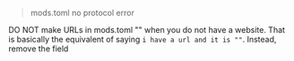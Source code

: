 > mods.toml no protocol error

DO NOT make URLs in mods.toml "" when you do not have a website. That is basically the equivalent of saying `i have a url and it is ""`. Instead, remove the field
